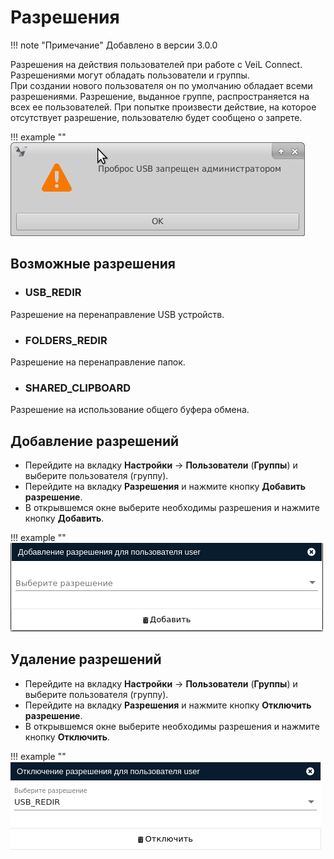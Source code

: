 # Разрешения

!!! note "Примечание"
    Добавлено в версии 3.0.0

Разрешения на действия пользователей при работе с VeiL Connect. Разрешениями могут обладать пользователи и группы.  
При создании нового пользователя он по умолчанию обладает всеми разрешениями.
Разрешение, выданное группе, распространяется на всех ее пользователей. 
При попытке произвести действие, на которое отсутствует разрешение, пользователю будет сообщено о запрете.

!!! example ""
    ![image](../../_assets/vdi/permissions/usb_redir_forbidden.png)

## Возможные разрешения

- ### USB_REDIR

Разрешение на перенаправление USB устройств.

- ### FOLDERS_REDIR

Разрешение на перенаправление папок.

- ### SHARED_CLIPBOARD

Разрешение на использование общего буфера обмена.

## Добавление разрешений

- Перейдите на вкладку **Настройки** -> **Пользователи** (**Группы**) и выберите пользователя (группу).
- Перейдите на вкладку **Разрешения** и нажмите кнопку **Добавить разрешение**.
- В открывшемся окне выберите необходимы разрешения и нажмите кнопку **Добавить**.

!!! example ""
    ![image](../../_assets/vdi/permissions/permission_adding.png)

## Удаление разрешений

- Перейдите на вкладку **Настройки** -> **Пользователи** (**Группы**) и выберите пользователя (группу).
- Перейдите на вкладку **Разрешения** и нажмите кнопку **Отключить разрешение**.
- В открывшемся окне выберите необходимы разрешения и нажмите кнопку **Отключить**.

!!! example ""
    ![image](../../_assets/vdi/permissions/permission_removing.png)